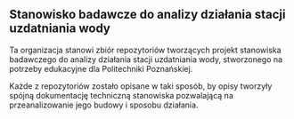 ## Stanowisko badawcze do analizy działania stacji uzdatniania wody

Ta organizacja stanowi zbiór repozytoriów tworzących projekt stanowiska badawczego do analizy działania stacji uzdatniania wody, stworzonego na potrzeby edukacyjne dla Politechniki Poznańskiej. 

Każde z repozytoriów zostało opisane w taki sposób, by opisy tworzyły spójną dokumentację techniczną stanowiska pozwalającą na przeanalizowanie jego budowy i sposobu działania.
